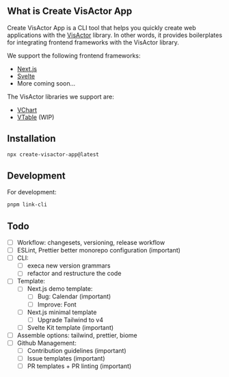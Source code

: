 ## What is Create VisActor App

Create VisActor App is a CLI tool that helps you quickly create web applications with the [VisActor](https://visactor.io) library. In other words, it provides boilerplates for integrating frontend frameworks with the VisActor library.

We support the following frontend frameworks:

- [Next.js](https://nextjs.org)
- [Svelte](https://svelte.dev)
- More coming soon...

The VisActor libraries we support are:

- [VChart](https://visactor.io/vchart)
- [VTable](https://visactor.io/vtable) (WIP)

## Installation

```bash
npx create-visactor-app@latest
```

## Development

For development:

```bash
pnpm link-cli
```

## Todo

- [ ] Workflow: changesets, versioning, release workflow
- [ ] ESLint, Prettier better monorepo configuration (important)
- [ ] CLI:
  - [ ] execa new version grammars
  - [ ] refactor and restructure the code
- [ ] Template:
  - [ ] Next.js demo template:
    - [ ] Bug: Calendar (important)
    - [ ] Improve: Font
  - [ ] Next.js minimal template
    - [ ] Upgrade Tailwind to v4
  - [ ] Svelte Kit template (important)
- [ ] Assemble options: tailwind, prettier, biome
- [ ] Github Management:
  - [ ] Contribution guidelines (important)
  - [ ] Issue templates (important)
  - [ ] PR templates + PR linting (important)
